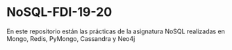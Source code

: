 # NoSQL-FDI-19-20
En este repositorio están las prácticas de la asignatura NoSQL realizadas en Mongo, Redis, PyMongo, Cassandra y Neo4j
